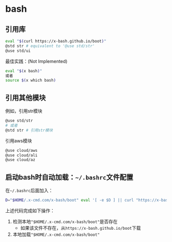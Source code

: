 # bash

## 引用库

```bash
eval "$(curl https://x-bash.github.io/boot)"
@std str # equivalent to '@use std/str'
@use std/ui
```

最佳实践：(Not Implemented)

```bash
eval "$(x bash)"
或者
source $(x which bash)
```

## 引用其他模块

例如，引用str模块

```bash
@use std/str
# 或者
@std str # 引用str模块
```

引用aws模块

```bash
@use cloud/aws
@use cloud/ali
@use cloud/az
```

## 启动bash时自动加载：`~/.bashrc`文件配置

在`~/.bashrc`后面加入：

```bash
D="$HOME/.x-cmd.com/x-bash/boot" eval '[ -e $D ] || curl "https://x-bash.github.io/boot" >$D && source $D'
```

上述代码完成如下操作：

1. 检测本地`"$HOME/.x-cmd.com/x-bash/boot"`是否存在
    - 如果该文件不存在，从`https://x-bash.github.io/boot`下载
2. 本地加载`"$HOME/.x-cmd.com/x-bash/boot"`
